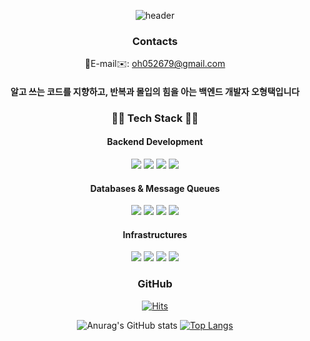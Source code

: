 <div align="center">
  
![header](https://capsule-render.vercel.app/api?type=venom&color=auto&height=300&section=header&text=Deep%20Dive!&fontSize=80&desc=Hyeongtaek%20Oh,%20Backend%20Developer&descSize=20&descAlign=80&descAlignY=70)

### Contacts
📧E-mail✉️: oh052679@gmail.com

#### 알고 쓰는 코드를 지향하고, 반복과 몰입의 힘을 아는 백엔드 개발자 오형택입니다


### 👨‍💻 Tech Stack 👨‍💻

#### Backend Development

<img src="https://img.shields.io/badge/Java-ED8B00?style=for-the-badge&logo=openjdk&logoColor=white"/>
<img src="https://img.shields.io/badge/Spring-6DB33F?style=for-the-badge&logo=spring&logoColor=white"/> 
<img src="https://img.shields.io/badge/Spring%20Boot-6DB33F?style=for-the-badge&logo=spring%20boot&logoColor=white"/> 
<img src="https://img.shields.io/badge/Hibernate-59666C?style=for-the-badge&logo=Hibernate&logoColor=white"/>

#### Databases & Message Queues
<img src="https://img.shields.io/badge/MariaDB-003545?style=for-the-badge&logo=mariadb&logoColor=white"/>
<img src="https://img.shields.io/badge/MongoDB-4EA94B?style=for-the-badge&logo=mongodb&logoColor=white"/>
<img src="https://img.shields.io/badge/redis-%23DD0031.svg?&style=for-the-badge&logo=redis&logoColor=white"/>
<img src="https://img.shields.io/badge/rabbitmq-%23FF6600.svg?&style=for-the-badge&logo=rabbitmq&logoColor=white"/>

#### Infrastructures
<img src="https://img.shields.io/badge/Docker-2496ED?style=for-the-badge&logo=Docker&logoColor=white"/>
<img src="https://img.shields.io/badge/AWS%20EC2-FF9900?style=for-the-badge&logo=Amazon%20EC2&logoColor=white"/>
<img src="https://img.shields.io/badge/AWS%20S3-569A31?style=for-the-badge&logo=Amazon%20S3&logoColor=white"/>
<img src="https://img.shields.io/badge/Jenkins-D24939?style=for-the-badge&logo=Jenkins&logoColor=white"/>

### GitHub
[![Hits](https://hits.seeyoufarm.com/api/count/incr/badge.svg?url=https%3A%2F%2Fgithub.com%2FHyeongtaekOh&count_bg=%2379C83D&title_bg=%23555555&icon=pinboard.svg&icon_color=%23E7E7E7&title=hits&edge_flat=false)](https://hits.seeyoufarm.com)

![Anurag's GitHub stats](https://github-readme-stats.vercel.app/api?username=HyeongtaekOh&show_icons=true&theme=transparent) 
[![Top Langs](https://github-readme-stats.vercel.app/api/top-langs/?username=HyeongtaekOh&layout=donut)](https://github.com/anuraghazra/github-readme-stats)


</div>

<!--
**HyeongtaekOh/HyeongtaekOh** is a ✨ _special_ ✨ repository because its `README.md` (this file) appears on your GitHub profile.

Here are some ideas to get you started:

- 🔭 I’m currently working on ...
- 🌱 I’m currently learning ...
- 👯 I’m looking to collaborate on ...
- 🤔 I’m looking for help with ...
- 💬 Ask me about ...
- 📫 How to reach me: ...
- 😄 Pronouns: ...
- ⚡ Fun fact: ...
-->
